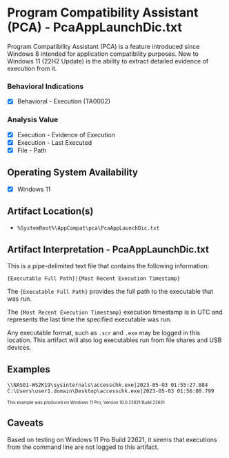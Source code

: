 # Program Compatibility Assistant (PCA) - PcaAppLaunchDic.txt
Program Compatibility Assistant (PCA) is a feature introduced since Windows 8 intended for application compatibility purposes. New to Windows 11 (22H2 Update) is the ability to extract detailed evidence of execution from it. 

### Behavioral Indications
 - [x] Behavioral - Execution (TA0002)

### Analysis Value
 - [x] Execution - Evidence of Execution
 - [x] Execution - Last Executed
 - [x] File - Path

## Operating System Availability
 - [x] Windows 11

## Artifact Location(s)
- `%SystemRoot%\AppCompat\pca\PcaAppLaunchDic.txt`

## Artifact Interpretation - PcaAppLaunchDic.txt
This is a pipe-delimited text file that contains the following information:

`{Executable Full Path}|{Most Recent Execution Timestamp}`

The `{Executable Full Path}` provides the full path to the executable that was run. 

The `{Most Recent Execution Timestamp}` execution timestamp is in UTC and represents the last time the specified executable was run.

Any executable format, such as `.scr` and `.exe` may be logged in this location. This artifact will also log executables run from file shares and USB devices.

## Examples

```
\\NAS01-WS2K19\sysinternals\accesschk.exe|2023-05-03 01:55:27.884
C:\Users\user1.domain\Desktop\accesschk.exe|2023-05-03 01:56:00.799
```

<sup><sub>This example was produced on Windows 11 Pro, Version 10.0.22621 Build 22621</sub></sup>

## Caveats
Based on testing on Windows 11 Pro Build 22621, it seems that executions from the command line are not logged to this artifact.